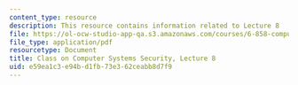 ```yaml
---
content_type: resource
description: This resource contains information related to Lecture 8
file: https://ol-ocw-studio-app-qa.s3.amazonaws.com/courses/6-858-computer-systems-security-fall-2014/e59ea1c3e94bd1fb73e362ceabb8d7f9_MIT6_858F14_lec8.pdf
file_type: application/pdf
resourcetype: Document
title: Class on Computer Systems Security, Lecture 8
uid: e59ea1c3-e94b-d1fb-73e3-62ceabb8d7f9
---
```

